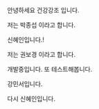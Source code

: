 안녕하세요 건강강조 입니다.

저는 박종섭 이라고 합니다.

신혜인입니다.!

저는 권보경 이라고 합니다.

개발중입니다.
또 테스트해봅니다.

강민서입니다.

다시 신혜인입니다.